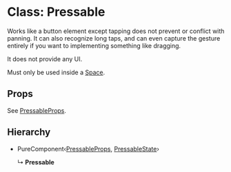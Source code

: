# Class: Pressable

Works like a button element except tapping does not prevent or conflict with
panning. It can also recognize long taps, and can even capture the gesture
entirely if you want to implementing something like dragging.

It does not provide any UI.

Must only be used inside a [Space](space.md).

## Props

See [PressableProps](../interfaces/pressableprops.md).

## Hierarchy

- PureComponent‹[PressableProps](../interfaces/pressableprops.md), [PressableState](../interfaces/pressablestate.md)›

  ↳ **Pressable**
